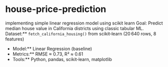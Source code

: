 # house-price-prediction
implementing simple linear regression model using scikit learn
Goal: Predict median house value in California districts using classic tabular ML.
Dataset:** `fetch_california_housing()` from scikit‑learn (20 640 rows, 8 features)
- Model:** Linear Regression (baseline)
- Metrics:** RMSE ≈ 0.73, R² ≈ 0.61
- Tools:** Python, pandas, scikit‑learn, matplotlib
